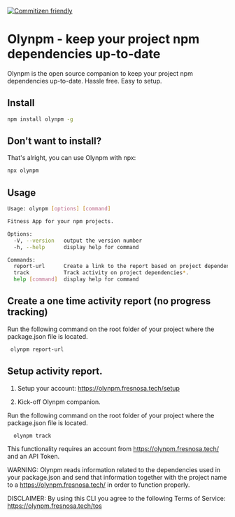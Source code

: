 [![Commitizen friendly](https://img.shields.io/badge/commitizen-friendly-brightgreen.svg)](http://commitizen.github.io/cz-cli/)

# Olynpm - keep your project npm dependencies up-to-date

Olynpm is the open source companion to keep your project npm dependencies up-to-date. Hassle free. Easy to setup.

## Install

```bash
npm install olynpm -g
```

## Don't want to install?

That's alright, you can use Olynpm with npx:

```bash
npx olynpm
```

## Usage

```bash
Usage: olynpm [options] [command]

Fitness App for your npm projects.

Options:
  -V, --version   output the version number
  -h, --help      display help for command

Commands:
  report-url      Create a link to the report based on project dependencies
  track           Track activity on project dependencies*.
  help [command]  display help for command

```

## Create a one time activity report (no progress tracking)

Run the following command on the root folder of your project where the package.json file is located.

```bash
 olynpm report-url
```

## Setup activity report.

1. Setup your account: https://olynpm.fresnosa.tech/setup

2. Kick-off Olynpm companion.

Run the following command on the root folder of your project where the package.json file is located.

```bash
  olynpm track

```

This functionality requires an account from https://olynpm.fresnosa.tech/ and an API Token.

WARNING: Olynpm reads information related to the dependencies used in your package.json and send that information together with the project name to a https://olynpm.fresnosa.tech/ in order to function properly.

DISCLAIMER: By using this CLI you agree to the following Terms of Service: https://olynpm.fresnosa.tech/tos

